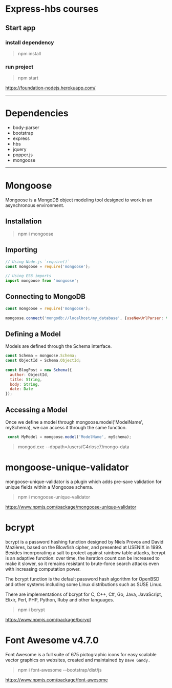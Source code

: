 # Express-hbs courses

## Start app

### install dependency
> npm install 

### run project
> npm start

https://foundation-nodejs.herokuapp.com/
***
# Dependencies

- body-parser
- bootstrap
- express
- hbs
- jquery
- popper.js
- mongoose

***

# Mongoose

Mongoose is a MongoDB object modeling tool designed to work in an asynchronous environment.

## Installation

> npm i mongoose

## Importing
```javascript
// Using Node.js `require()`
const mongoose = require('mongoose');
 
// Using ES6 imports
import mongoose from 'mongoose';
```
## Connecting to MongoDB

```javascript
const mongoose = require('mongoose');
 
mongoose.connect('mongodb://localhost/my_database', {useNewUrlParser: true});
```
## Defining a Model

Models are defined through the Schema interface.

```javascript
const Schema = mongoose.Schema;
const ObjectId = Schema.ObjectId;
 
const BlogPost = new Schema({
  author: ObjectId,
  title: String,
  body: String,
  date: Date
});
```
 ## Accessing a Model

 Once we define a model through mongoose.model('ModelName', mySchema), we can access it through the same function.

```javascript
 const MyModel = mongoose.model('ModelName', mySchema);
 ```
> mongod.exe --dbpath=/users/C4rlosc7/mongo-data

# mongoose-unique-validator

mongoose-unique-validator is a plugin which adds pre-save validation for unique fields within a Mongoose schema.

> npm i mongoose-unique-validator

https://www.npmjs.com/package/mongoose-unique-validator

# bcrypt

bcrypt is a password hashing function designed by Niels Provos and David Mazières, based on the Blowfish cipher, and presented at USENIX in 1999. Besides incorporating a salt to protect against rainbow table attacks, bcrypt is an adaptive function: over time, the iteration count can be increased to make it slower, so it remains resistant to brute-force search attacks even with increasing computation power.

The bcrypt function is the default password hash algorithm for OpenBSD and other systems including some Linux distributions such as SUSE Linux.

There are implementations of bcrypt for C, C++, C#, Go, Java, JavaScript, Elixir, Perl, PHP, Python, Ruby and other languages.

> npm i bcrypt

https://www.npmjs.com/package/bcrypt

# Font Awesome v4.7.0

Font Awesome is a full suite of 675 pictographic icons for easy scalable vector graphics on websites, created and maintained by <code>Dave Gandy.</code>

> npm i font-awesome
--bootstrap/dist/js

https://www.npmjs.com/package/font-awesome
 




















